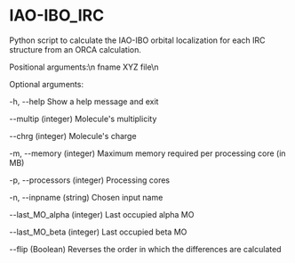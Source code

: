 # IAO-IBO_IRC
Python script to calculate the IAO-IBO orbital localization for each IRC structure from an ORCA calculation.

Positional arguments:\n
  fname                 XYZ file\n

Optional arguments:

  -h, --help                   Show a help message and exit
  
  --multip (integer)           Molecule's multiplicity
  
  --chrg (integer)             Molecule's charge
  
  -m, --memory (integer)       Maximum memory required per processing core (in MB)
  
  -p, --processors (integer)   Processing cores
  
  -n, --inpname (string)       Chosen input name
  
  --last_MO_alpha (integer)    Last occupied alpha MO
  
  --last_MO_beta (integer)     Last occupied beta MO
  
  --flip (Boolean)             Reverses the order in which the differences are calculated
  


